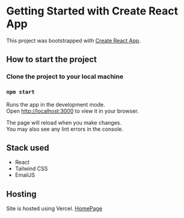 # Getting Started with Create React App

This project was bootstrapped with [Create React App](https://github.com/facebook/create-react-app).

## How to start the project

### Clone the project to your local machine

### `npm start`

Runs the app in the development mode.\
Open [http://localhost:3000](http://localhost:3000) to view it in your browser.

The page will reload when you make changes.\
You may also see any lint errors in the console.

## Stack used

- React
- Tailwind CSS
- EmailJS

## Hosting

Site is hosted using Vercel.  [HomePage](https://homepage-psi-lilac.vercel.app/)